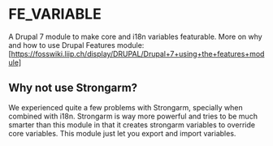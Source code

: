 FE_VARIABLE
===========

A Drupal 7 module to make core and i18n variables featurable.
More on why and how to use Drupal Features module: [https://fosswiki.liip.ch/display/DRUPAL/Drupal+7+using+the+features+module]

Why not use Strongarm?
------------------

We experienced quite a few problems with Strongarm, specially when combined with i18n. Strongarm is way more powerful and tries to be much smarter than this module in that it creates strongarm variables to override core variables. This module just let you export and import variables.
